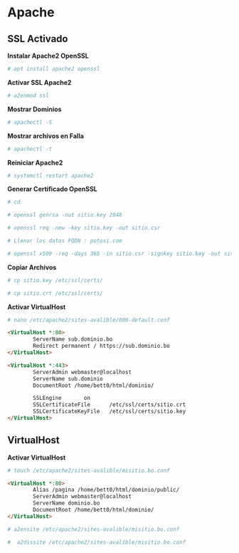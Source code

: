 # Apache

## SSL Activado

__Instalar Apache2 OpenSSL__

```bash 
# apt install apache2 openssl
```

__Activar SSL Apache2__

```bash 
# a2enmod ssl
```

__Mostrar Dominios__

```bash
# apachectl -S
```

__Mostrar archivos en Falla__

```bash
# apachectl -t
```

__Reiniciar Apache2__

```bash 
# systemctl restart apache2
```

__Generar Certificado OpenSSL__

```bash 
# cd

# openssl genrsa -out sitio.key 2048

# openssl req -new -key sitio.key -out sitio.csr

# Llenar los datos FQDN : potosi.com

# openssl x509 -req -days 365 -in sitio.csr -signkey sitio.key -out sitio.crt
```

__Copiar Archivos__

```bash 
# cp sitio.key /etc/ssl/certs/

# cp sitio.crt /etc/ssl/certs/
```

__Activar VirtualHost__

```bash 
# nano /etc/apache2/sites-avalible/000-default.conf
```

```html
<VirtualHost *:80>
        ServerName sub.dominio.bo
        Redirect permanent / https://sub.dominio.bo
</VirtualHost>

<VirtualHost *:443>
        ServerAdmin webmaster@localhost
        ServerName sub.dominio
        DocumentRoot /home/bett0/html/dominio/

        SSLEngine       on
        SSLCertificateFile      /etc/ssl/certs/sitio.crt
        SSLCertificateKeyFile   /etc/ssl/certs/sitio.key
</VirtualHost>
```


## VirtualHost

__Activar VirtualHost__

```bash 
# touch /etc/apache2/sites-avalible/misitio.bo.conf
```

```html
<VirtualHost *:80>
        Alias /pagina /home/bett0/html/dominio/public/
        ServerAdmin webmaster@localhost
        ServerName dominio.bo
        DocumentRoot /home/bett0/html/dominio/
</VirtualHost>
```

```bash 
# a2ensite /etc/apache2/sites-avalible/misitio.bo.conf

#  a2dissite /etc/apache2/sites-avalible/misitio.bo.conf
```

